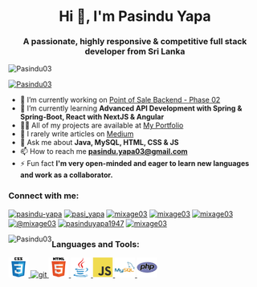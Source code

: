 <h1 align="center">Hi 👋, I'm Pasindu Yapa</h1>
<h3 align="center">A passionate, highly responsive & competitive full stack developer from Sri Lanka</h3>

<p align="left"> <img src="https://komarev.com/ghpvc/?username=Pasindu03&label=Profile%20views&color=0e75b6&style=flat" alt="Pasindu03" /> </p>

<p align="left"> <a href="https://github.com/ryo-ma/github-profile-trophy"><img src="https://github-profile-trophy.vercel.app/?username=Pasindu03" alt="Pasindu03" /></a> </p>

- 🔭 I’m currently working on [Point of Sale Backend - Phase 02](https://github.com/Pasindu03/Point-Of-Sale-Backend-Phase-02.git)
- 🌱 I’m currently learning **Advanced API Development with Spring & Spring-Boot, React with NextJS & Angular**
- 👨‍💻 All of my projects are available at [My Portfolio](https://pasindu03.github.io/My-Portfolio/)
- 📝 I rarely write articles on [Medium](https://medium.com/@yapagunasekara08)
- 💬 Ask me about **Java, MySQL, HTML, CSS & JS**
- 📫 How to reach me **pasindu.yapa03@gmail.com**
- ⚡ Fun fact **I'm very open-minded and eager to learn new languages and work as a collaborator.**

<h3 align="left">Connect with me:</h3>
<p align="left">
<a href="https://codepen.io/pasindu-yapa" target="blank"><img align="center" src="https://raw.githubusercontent.com/rahuldkjain/github-profile-readme-generator/master/src/images/icons/Social/codepen.svg" alt="pasindu-yapa" height="30" width="40" /></a>
<a href="https://twitter.com/pasi_yapa" target="blank"><img align="center" src="https://raw.githubusercontent.com/rahuldkjain/github-profile-readme-generator/master/src/images/icons/Social/twitter.svg" alt="pasi_yapa" height="30" width="40" /></a>
<a href="https://linkedin.com/in/mixage03" target="blank"><img align="center" src="https://raw.githubusercontent.com/rahuldkjain/github-profile-readme-generator/master/src/images/icons/Social/linked-in-alt.svg" alt="mixage03" height="30" width="40" /></a>
<a href="https://fb.com/mixage03" target="blank"><img align="center" src="https://raw.githubusercontent.com/rahuldkjain/github-profile-readme-generator/master/src/images/icons/Social/facebook.svg" alt="mixage03" height="30" width="40" /></a>
<a href="https://instagram.com/mixage03" target="blank"><img align="center" src="https://raw.githubusercontent.com/rahuldkjain/github-profile-readme-generator/master/src/images/icons/Social/instagram.svg" alt="mixage03" height="30" width="40" /></a>
<a href="https://medium.com/@mixage03" target="blank"><img align="center" src="https://raw.githubusercontent.com/rahuldkjain/github-profile-readme-generator/master/src/images/icons/Social/medium.svg" alt="@mixage03" height="30" width="40" /></a>
<a href="https://www.youtube.com/c/pasinduyapa1947" target="blank"><img align="center" src="https://raw.githubusercontent.com/rahuldkjain/github-profile-readme-generator/master/src/images/icons/Social/youtube.svg" alt="pasinduyapa1947" height="30" width="40" /></a>
<a href="https://discord.gg/mixage03" target="blank"><img align="center" src="https://raw.githubusercontent.com/rahuldkjain/github-profile-readme-generator/master/src/images/icons/Social/discord.svg" alt="mixage03" height="30" width="40" /></a>
</p>

<p><img align="left" src="https://github-readme-stats.vercel.app/api/top-langs?username=Pasindu03&show_icons=true&locale=en&layout=compact" alt="Pasindu03" /></p>

<h3 align="left">Languages and Tools:</h3>
<p align="left">
  <a href="https://www.w3schools.com/css/" target="_blank" rel="noreferrer"> 
    <img src="https://raw.githubusercontent.com/devicons/devicon/master/icons/css3/css3-original-wordmark.svg" alt="css3" width="40" height="40"/> 
  </a> 
  <a href="https://git-scm.com/" target="_blank" rel="noreferrer"> 
    <img src="https://www.vectorlogo.zone/logos/git-scm/git-scm-icon.svg" alt="git" width="40" height="40"/> 
  </a> 
  <a href="https://www.w3.org/html/" target="_blank" rel="noreferrer"> 
    <img src="https://raw.githubusercontent.com/devicons/devicon/master/icons/html5/html5-original-wordmark.svg" alt="html5" width="40" height="40"/> 
  </a> 
  <a href="https://www.java.com" target="_blank" rel="noreferrer"> 
    <img src="https://raw.githubusercontent.com/devicons/devicon/master/icons/java/java-original.svg" alt="java" width="40" height="40"/> 
  </a> 
  <a href="https://developer.mozilla.org/en-US/docs/Web/JavaScript" target="_blank" rel="noreferrer"> 
    <img src="https://raw.githubusercontent.com/devicons/devicon/master/icons/javascript/javascript-original.svg" alt="javascript" width="40" height="40"/> 
  </a> 
  <a href="https://www.mysql.com/" target="_blank" rel="noreferrer"> 
    <img src="https://raw.githubusercontent.com/devicons/devicon/master/icons/mysql/mysql-original-wordmark.svg" alt="mysql" width="40" height="40"/> 
  </a> 
  <a href="https://www.php.net" target="_blank" rel="noreferrer"> 
    <img src="https://raw.githubusercontent.com/devicons/devicon/master/icons/php/php-original.svg" alt="php" width="40" height="40"/> 
  </a> 
</p>
